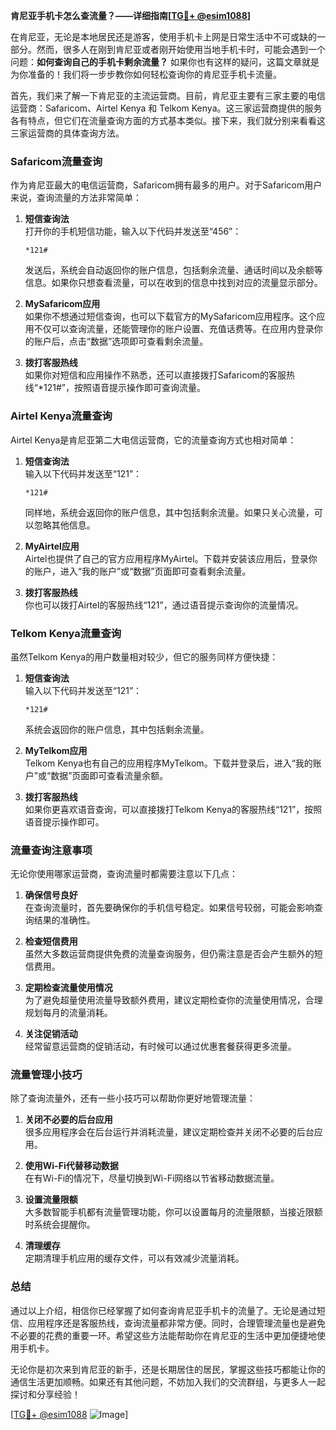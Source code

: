 **肯尼亚手机卡怎么查流量？——详细指南[[TG💪+ @esim1088](https://t.me/s/esim1088)]**

在肯尼亚，无论是本地居民还是游客，使用手机卡上网是日常生活中不可或缺的一部分。然而，很多人在刚到肯尼亚或者刚开始使用当地手机卡时，可能会遇到一个问题：**如何查询自己的手机卡剩余流量？** 如果你也有这样的疑问，这篇文章就是为你准备的！我们将一步步教你如何轻松查询你的肯尼亚手机卡流量。

首先，我们来了解一下肯尼亚的主流运营商。目前，肯尼亚主要有三家主要的电信运营商：Safaricom、Airtel Kenya 和 Telkom Kenya。这三家运营商提供的服务各有特点，但它们在流量查询方面的方式基本类似。接下来，我们就分别来看看这三家运营商的具体查询方法。

### **Safaricom流量查询**

作为肯尼亚最大的电信运营商，Safaricom拥有最多的用户。对于Safaricom用户来说，查询流量的方法非常简单：

1. **短信查询法**  
   打开你的手机短信功能，输入以下代码并发送至“456”：
   ```
   *121#  
   ```
   发送后，系统会自动返回你的账户信息，包括剩余流量、通话时间以及余额等信息。如果你只想查看流量，可以在收到的信息中找到对应的流量显示部分。

2. **MySafaricom应用**  
   如果你不想通过短信查询，也可以下载官方的MySafaricom应用程序。这个应用不仅可以查询流量，还能管理你的账户设置、充值话费等。在应用内登录你的账户后，点击“数据”选项即可查看剩余流量。

3. **拨打客服热线**  
   如果你对短信和应用操作不熟悉，还可以直接拨打Safaricom的客服热线“*121#”，按照语音提示操作即可查询流量。

### **Airtel Kenya流量查询**

Airtel Kenya是肯尼亚第二大电信运营商，它的流量查询方式也相对简单：

1. **短信查询法**  
   输入以下代码并发送至“121”：
   ```
   *121#
   ```
   同样地，系统会返回你的账户信息，其中包括剩余流量。如果只关心流量，可以忽略其他信息。

2. **MyAirtel应用**  
   Airtel也提供了自己的官方应用程序MyAirtel。下载并安装该应用后，登录你的账户，进入“我的账户”或“数据”页面即可查看剩余流量。

3. **拨打客服热线**  
   你也可以拨打Airtel的客服热线“121”，通过语音提示查询你的流量情况。

### **Telkom Kenya流量查询**

虽然Telkom Kenya的用户数量相对较少，但它的服务同样方便快捷：

1. **短信查询法**  
   输入以下代码并发送至“121”：
   ```
   *121#
   ```
   系统会返回你的账户信息，其中包括剩余流量。

2. **MyTelkom应用**  
   Telkom Kenya也有自己的应用程序MyTelkom。下载并登录后，进入“我的账户”或“数据”页面即可查看流量余额。

3. **拨打客服热线**  
   如果你更喜欢语音查询，可以直接拨打Telkom Kenya的客服热线“121”，按照语音提示操作即可。

### **流量查询注意事项**

无论你使用哪家运营商，查询流量时都需要注意以下几点：

1. **确保信号良好**  
   在查询流量时，首先要确保你的手机信号稳定。如果信号较弱，可能会影响查询结果的准确性。

2. **检查短信费用**  
   虽然大多数运营商提供免费的流量查询服务，但仍需注意是否会产生额外的短信费用。

3. **定期检查流量使用情况**  
   为了避免超量使用流量导致额外费用，建议定期检查你的流量使用情况，合理规划每月的流量消耗。

4. **关注促销活动**  
   经常留意运营商的促销活动，有时候可以通过优惠套餐获得更多流量。

### **流量管理小技巧**

除了查询流量外，还有一些小技巧可以帮助你更好地管理流量：

1. **关闭不必要的后台应用**  
   很多应用程序会在后台运行并消耗流量，建议定期检查并关闭不必要的后台应用。

2. **使用Wi-Fi代替移动数据**  
   在有Wi-Fi的情况下，尽量切换到Wi-Fi网络以节省移动数据流量。

3. **设置流量限额**  
   大多数智能手机都有流量管理功能，你可以设置每月的流量限额，当接近限额时系统会提醒你。

4. **清理缓存**  
   定期清理手机应用的缓存文件，可以有效减少流量消耗。

### **总结**

通过以上介绍，相信你已经掌握了如何查询肯尼亚手机卡的流量了。无论是通过短信、应用程序还是客服热线，查询流量都非常方便。同时，合理管理流量也是避免不必要的花费的重要一环。希望这些方法能帮助你在肯尼亚的生活中更加便捷地使用手机卡。

无论你是初次来到肯尼亚的新手，还是长期居住的居民，掌握这些技巧都能让你的通信生活更加顺畅。如果还有其他问题，不妨加入我们的交流群组，与更多人一起探讨和分享经验！

[[TG💪+ @esim1088](https://t.me/s/esim1088) ![Image](https://i.postimg.cc/4NQfJmqS/Snipaste-2025-05-13-00-14-12.png)]